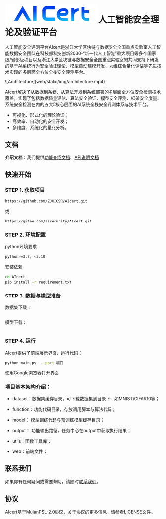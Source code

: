 
# ![AIcert](web/static/img/logo.svg)人工智能安全理论及验证平台
人工智能安全评测平台AIcert是浙江大学区块链与数据安全全国重点实验室人工智能数据安全团队在科技部科技创新2030-“新一代人工智能”重大项目等多个国家级/省部级项目以及浙江大学区块链与数据安全全国重点实验室的共同支持下研发的基于AI系统行为安全验证理论、模型自动建模开发、六维综合量化评估等先进技术实现的多层面全方位全栈安全评测平台。

<!-- <video id="video" controls="" preload="none" poster="封面">
      <source id="mp4" src="web/static/img/architecture.mp4" type="video/mp4"> -->
</video>
![Architecture](web/static/img/architecture.mp4) 

AIcert解决了从数据到系统、从算法开发到系统部署的多层面全方位安全检测技术覆盖，实现了包括数据质量评估、算法安全验证、模型安全评测、框架安全度量、系统安全检测在内的五大5核心层面的AI系统全栈安全评测体系与技术平台。

- 可视化、形式化的理论验证；
- 高效率、自动化的安全开发；
- 多维度、系统化的量化分析。

## 文档

**介绍文档**：我们提供[功能介绍文档](web/static/pdf/AI%E5%B9%B3%E5%8F%B0%E4%BB%8B%E7%BB%8D%E6%96%87%E6%A1%A3v8.pdf)、[API说明文档](https://n1nltex7w5.feishu.cn/docx/LbN2dsyYZo4jn9xCMm5c3HEdnSf?from=from_copylink)

## 快速开始

<!-- ### 平台整体部署 -->
### STEP 1. 获取项目
```bash
https://github.com/ZJUICSR/AIcert.git
``` 
或
```bash
https://gitee.com/aisecurity/AIcert.git
``` 
### STEP 2. 环境配置
python环境要求
```bash
python>=3.7, <3.10
```
安装依赖
```bash
cd AIcert
pip install -r requirement.txt
```

### STEP 3. 数据与模型准备
数据集下载：
```bash

```

模型下载：
```bash

```

### STEP 4. 运行

AIcert提供了前端展示界面，运行代码：
```bash
python main.py  --port 端口
```
使用Google浏览器打开界面


 ### 项目基本架构介绍：
 <!-- - config: web运行时的设置（不需要管）   -->
<!-- - logs: 日志存储文件，暂时没做   -->
 - dataset：数据集缓存目录，可下载数据集到目录下，如MNIST\CIFAR10等；

 - function：功能代码目录，存放调用脚本与算法代码；

 - model： 模型训练代码与预训练模型缓存目录；

 - output： 功能输出路径，任务中心在output中获取执行结果；

 - utils：函数工具库； 

 - web：前端文件；  

<!-- ### web目录：

static 为静态目录，其下的所有文件在整个flask框架启动后，前端都可以访问到，flask也可以自行指定static目录  
templates：存储所有的前端html页面  
view：后台与前端的接口，每个python文件为一个蓝图，在flask生成时需要进行注册。 -->

## 联系我们
如果你有任何疑问或需要帮助，请随时[联系我们](zju.aicert@gmail.com)。

## 协议
AIcert基于MulanPSL-2.0协议，关于协议的更多信息，请参看[LICENSE](https://github.com/ZJUICSR/AIcert/blob/main/LICENSE)文件。